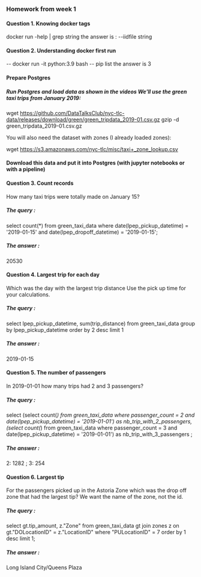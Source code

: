 ### Homework from week 1
#### Question 1. Knowing docker tags
docker run -help | grep string
the answer is  : --iidfile string

#### Question 2. Understanding docker first run
-- docker run -it python:3.9 bash
-- pip list
the answer is 3

#### Prepare Postgres
##### Run Postgres and load data as shown in the videos We'll use the green taxi trips from January 2019:
wget https://github.com/DataTalksClub/nyc-tlc-data/releases/download/green/green_tripdata_2019-01.csv.gz
gzip -d green_tripdata_2019-01.csv.gz

You will also need the dataset with zones (I already loaded zones):

wget https://s3.amazonaws.com/nyc-tlc/misc/taxi+_zone_lookup.csv

#### Download this data and put it into Postgres (with jupyter notebooks or with a pipeline)

#### Question 3. Count records
How many taxi trips were totally made on January 15?
##### The query :
select count(*) 
from green_taxi_data 
where date(lpep_pickup_datetime) = '2019-01-15' and date(lpep_dropoff_datetime) = '2019-01-15';
##### The answer :
20530

#### Question 4. Largest trip for each day
Which was the day with the largest trip distance Use the pick up time for your calculations.
##### The query :
select lpep_pickup_datetime, sum(trip_distance)
from green_taxi_data
group by lpep_pickup_datetime
order by 2 desc
limit 1
##### The answer :
2019-01-15

#### Question 5. The number of passengers
In 2019-01-01 how many trips had 2 and 3 passengers?
##### The query :
select 
    (select count(*) from green_taxi_data where passenger_count = 2 and date(lpep_pickup_datetime) = '2019-01-01') as nb_trip_with_2_passengers, 
    (select count(*) from green_taxi_data where passenger_count = 3 and date(lpep_pickup_datetime) = '2019-01-01') as nb_trip_with_3_passengers ;
##### The answer :
2: 1282 ; 3: 254

#### Question 6. Largest tip
For the passengers picked up in the Astoria Zone which was the drop off zone that had the largest tip? We want the name of the zone, not the id.
##### The query :
select gt.tip_amount, z."Zone"
from green_taxi_data gt
join zones z on gt."DOLocationID" = z."LocationID"
where "PULocationID" = 7
order by 1 desc 
limit 1;
##### The answer : 
Long Island City/Queens Plaza
